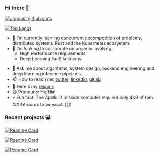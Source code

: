 ### Hi there 👋

[![arindas' github stats](https://github-readme-stats-chi-tan.vercel.app/api?username=arindas&include_all_commits=true&show_icons=true&hide_title=true&hide_border=true&theme=dark)](https://github.com/arindas)

[![Top Langs](https://github-readme-stats-chi-tan.vercel.app/api/top-langs/?username=arindas&langs_count=10&layout=compact&theme=dark&hide_border=true)](https://github.com/arindas)


<!--
**arindas/arindas** is a ✨ _special_ ✨ repository because its `README.md` (this file) appears on your GitHub profile.

Here are some ideas to get you started:
-->
<!--
- 🔭 I’m currently working on a privacy preserving secure medical document store.
-->
- 🌱 I’m currently learning concurrent decomposition of problems, distributed systems, Rust and the Kubernetes ecosystem.
- 👯 I’m looking to collaborate on projects involving:
  - High Performance requirements
  - Deep Learning SaaS solutions.
<!--
- 🤔 I’m curious about:
  - The blockchain ecosystem
  - Quantum Computing
  - AR and VR development
-->
- 💬 Ask me about algorithms, system design, backend engineering and deep learning inference pipelines.
- 📫 How to reach me: [twitter](https://twitter.com/arind_das), [linkedin](https://www.linkedin.com/in/arind-das), [gitlab](https://gitlab.com/dasarindam.mails)
- 📜 Here's my [resume](https://github.com/arindas/resume).
- 😄 Pronouns: He/Him
- ⚡ Fun fact: The Apollo 11 mission computer required only 4KB of ram. (2048 words to be exact. [\[1\]](https://en.wikipedia.org/wiki/Apollo_Guidance_Computer))


### Recent projects :computer:
[![Readme Card](https://github-readme-stats-chi-tan.vercel.app/api/pin/?username=arindas&repo=bheap&theme=dark&hide_border=true)](https://github.com/arindas/bheap)

[![Readme Card](https://github-readme-stats-chi-tan.vercel.app/api/pin/?username=arindas&repo=riakv&theme=dark&hide_border=true)](https://github.com/arindas/riakv)

[![Readme Card](https://github-readme-stats-chi-tan.vercel.app/api/pin/?username=arindas&repo=proglog&theme=dark&hide_border=true)](https://github.com/arindas/proglog)
